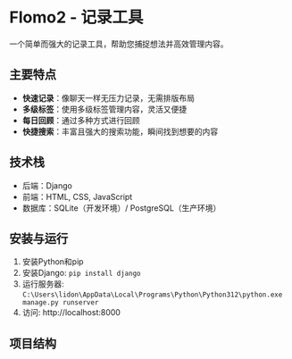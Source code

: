# Flomo2 - 记录工具

一个简单而强大的记录工具，帮助您捕捉想法并高效管理内容。

## 主要特点

- **快速记录**：像聊天一样无压力记录，无需排版布局
- **多级标签**：使用多级标签管理内容，灵活又便捷
- **每日回顾**：通过多种方式进行回顾
- **快捷搜索**：丰富且强大的搜索功能，瞬间找到想要的内容

## 技术栈

- 后端：Django
- 前端：HTML, CSS, JavaScript
- 数据库：SQLite（开发环境）/ PostgreSQL（生产环境）

## 安装与运行

1. 安装Python和pip
2. 安装Django: `pip install django`
3. 运行服务器: `C:\Users\lidon\AppData\Local\Programs\Python\Python312\python.exe manage.py runserver`
4. 访问: http://localhost:8000

## 项目结构

```